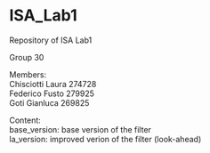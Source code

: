 # ISA_Lab1
Repository of ISA Lab1

Group 30

Members:\
Chisciotti Laura 274728\
Federico Fusto 279925\
Goti Gianluca 269825

Content:\
base_version: base version of the filter\
la_version: improved verion of the filter (look-ahead)
